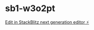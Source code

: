 # sb1-w3o2pt

[Edit in StackBlitz next generation editor ⚡️](https://stackblitz.com/~/github.com/Flywalker2000/sb1-w3o2pt)